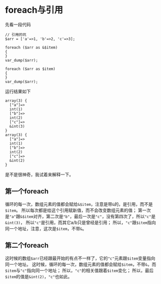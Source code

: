 # foreach与引用

先看一段代码

```
// 引用的坑
$arr = ['a'=>1, 'b'=>2, 'c'=>3];

foreach ($arr as &$item)
{
}
var_dump($arr);

foreach ($arr as $item)
{
}
var_dump($arr);
```

运行结果如下

```
array(3) {
  ["a"]=>
  int(1)
  ["b"]=>
  int(2)
  ["c"]=>
  &int(3)
}
array(3) {
  ["a"]=>
  int(1)
  ["b"]=>
  int(2)
  ["c"]=>
  &int(2)
}
```

是不是很神奇，我试着来解释一下。

## 第一个foreach

循环的每一次，数组元素的值都会赋给`&$item`，注意是带`&`的，是引用，而不是`$item`。
所以每次都是给这个引用赋新值，而不会改变数组元素的值；
第一次是`"a"`跟`&$item`对齐，第二次是`"b"`，最后一次是`"c"`，没有第四次了，所以`"c"`是`&int(3)`，
所以`"c"`是引用，而其它a/b只是曾经是引用；
所以，`"c"`跟`$item`指向同一个地址，注意，这次是`$item`，不带`&`。

## 第二个foreach

这时候的数组`$arr`已经跟最开始的有点不一样了，它的`"c"`元素跟`$item`变量指向同一个地址。
这时候，循环的每一次，数组元素的值都会赋给`$item`，不带`&`，而`$item`与`"c"`指向同一个地址；
所以，`"c"`的相关值跟着`$item`变化；
所以，最后`$item`的值是`&int(2)`，`"c"`也如此。
